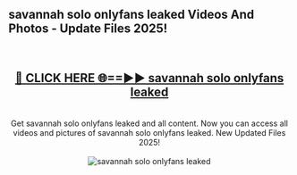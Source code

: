 <h2>savannah solo onlyfans leaked Videos And Photos - Update Files 2025!</h2>
<br>
<div align="center">
<h2><a href="https://linkcuts.com/hfmhzwbr" rel="nofollow">🔴 CLICK HERE 🌐==►► savannah solo onlyfans leaked</a></h2>
<br>
Get savannah solo onlyfans leaked and all content. Now you can access all videos and pictures of savannah solo onlyfans leaked. New Updated Files 2025!
<br>
<br>
<a href="https://linkcuts.com/hfmhzwbr" rel="nofollow" data-target="animated-image.originalLink"><img src="https://i.ibb.co.com/WyWwxjT/player-gif2.gif" alt="savannah solo onlyfans leaked" style="max-width: 100%; display: inline-block;" data-target="animated-image.originalImage"></a>
</div>
<br>